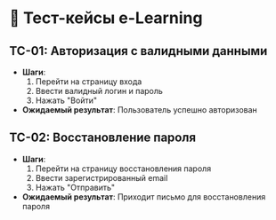 
# 📝 Тест-кейсы e-Learning

## TC-01: Авторизация с валидными данными
- **Шаги**:
  1. Перейти на страницу входа
  2. Ввести валидный логин и пароль
  3. Нажать "Войти"
- **Ожидаемый результат**: Пользователь успешно авторизован

## TC-02: Восстановление пароля
- **Шаги**:
  1. Перейти на страницу восстановления пароля
  2. Ввести зарегистрированный email
  3. Нажать "Отправить"
- **Ожидаемый результат**: Приходит письмо для восстановления пароля
